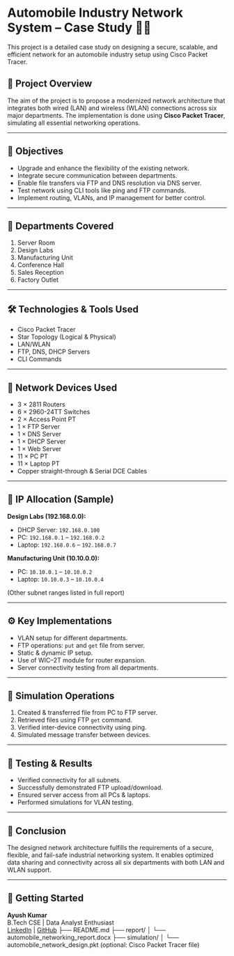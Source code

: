 # Automobile Industry Network System – Case Study 🚗🌐

This project is a detailed case study on designing a secure, scalable, and efficient network for an automobile industry setup using Cisco Packet Tracer.

## 📌 Project Overview

The aim of the project is to propose a modernized network architecture that integrates both wired (LAN) and wireless (WLAN) connections across six major departments. The implementation is done using **Cisco Packet Tracer**, simulating all essential networking operations.

---

## 🧠 Objectives

- Upgrade and enhance the flexibility of the existing network.
- Integrate secure communication between departments.
- Enable file transfers via FTP and DNS resolution via DNS server.
- Test network using CLI tools like ping and FTP commands.
- Implement routing, VLANs, and IP management for better control.

---

## 🏢 Departments Covered

1. Server Room
2. Design Labs
3. Manufacturing Unit
4. Conference Hall
5. Sales Reception
6. Factory Outlet

---

## 🛠 Technologies & Tools Used

- Cisco Packet Tracer
- Star Topology (Logical & Physical)
- LAN/WLAN
- FTP, DNS, DHCP Servers
- CLI Commands

---

## 🔧 Network Devices Used

- 3 × 2811 Routers
- 6 × 2960-24TT Switches
- 2 × Access Point PT
- 1 × FTP Server
- 1 × DNS Server
- 1 × DHCP Server
- 1 × Web Server
- 11 × PC PT
- 11 × Laptop PT
- Copper straight-through & Serial DCE Cables

---

## 🧩 IP Allocation (Sample)

**Design Labs (192.168.0.0):**
- DHCP Server: `192.168.0.100`
- PC: `192.168.0.1` – `192.168.0.2`
- Laptop: `192.168.0.6` – `192.168.0.7`

**Manufacturing Unit (10.10.0.0):**
- PC: `10.10.0.1` – `10.10.0.2`
- Laptop: `10.10.0.3` – `10.10.0.4`

(Other subnet ranges listed in full report)

---

## ⚙️ Key Implementations

- VLAN setup for different departments.
- FTP operations: `put` and `get` file from server.
- Static & dynamic IP setup.
- Use of WIC–2T module for router expansion.
- Server connectivity testing from all departments.

---

## 📁 Simulation Operations

1. Created & transferred file from PC to FTP server.
2. Retrieved files using FTP `get` command.
3. Verified inter-device connectivity using ping.
4. Simulated message transfer between devices.

---

## 🧪 Testing & Results

- Verified connectivity for all subnets.
- Successfully demonstrated FTP upload/download.
- Ensured server access from all PCs & laptops.
- Performed simulations for VLAN testing.

---

## 📌 Conclusion

The designed network architecture fulfills the requirements of a secure, flexible, and fail-safe industrial networking system. It enables optimized data sharing and connectivity across all six departments with both LAN and WLAN support.

---

## 🚀 Getting Started

**Ayush Kumar**  
B.Tech CSE | Data Analyst Enthusiast  
[LinkedIn]( http://www.linkedin.com/in/ayush-kumar-4137 ) | [GitHub]( https://github.com/CodeWithXayush )
├── README.md
├── report/
│ └── automobile_networking_report.docx
├── simulation/
│ └── automobile_network_design.pkt (optional: Cisco Packet Tracer file)


